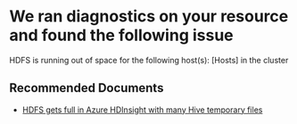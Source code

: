 <properties
    pageTitle="HDInsight Hdfds Disk is running out of space"
    description="HDInsight Insight to check if Hdfs Disk is runnig out of space"
    infoBubbleText="Found error with Hdfs Disk space in cluster. See details on the right"
    service="microsoft.hdinsight"
    resource="clusters"
    authors="Sainath"
    ms.author="v-samaly"
    displayOrder=""
    articleId="HDI_HDFSDiskFull"
    diagnosticScenario="HDInsightHdfsDiskFullInsight"
    selfHelpType="rca"
    supportTopicIds="32636429,32636432"
    resourceTags=""
    productPesIds="15078"
    cloudEnvironments="public, mooncake, blackforest, fairfax"
/>

# We ran diagnostics on your resource and found the following issue

<!--issueDescription-->
HDFS is running out of space for the following host(s): <!--$Hosts-->[Hosts]<!--/$Hosts--> in the cluster
<!--/issueDescription-->
	

## **Recommended Documents**

* [HDFS gets full in Azure HDInsight with many Hive temporary files](https://blogs.msdn.microsoft.com/bigdatasupport/2016/08/15/hdfs-gets-full-in-azure-hdinsight-with-many-hive-temporary-files/)
